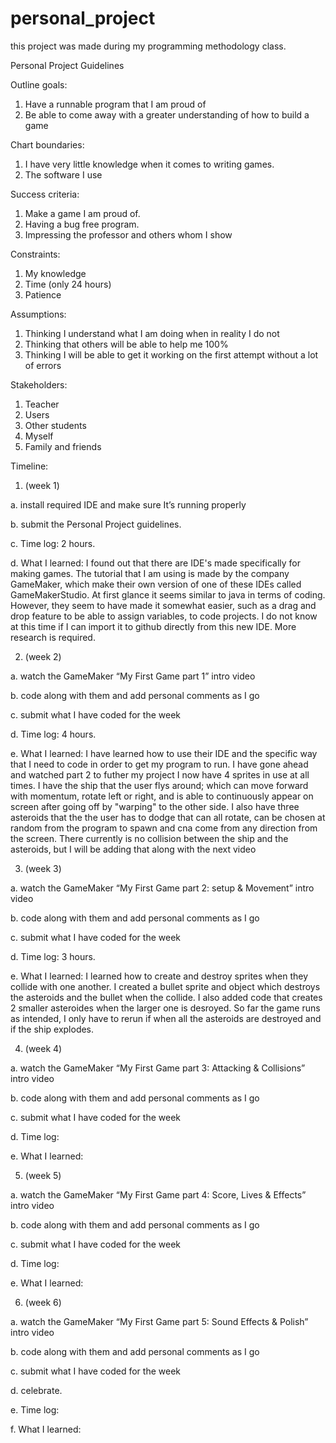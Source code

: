 # personal_project
this project was made during my programming methodology class.


Personal Project Guidelines

Outline goals:
1.	Have a runnable program that I am proud of
2.	Be able to come away with a greater understanding of how to build a game

Chart boundaries:
1.	I have very little knowledge when it comes to writing games.
2.	The software I use 

Success criteria:
1.	Make a game I am proud of.
2.	Having a bug free program.
3.	Impressing the professor and others whom I show 

Constraints:
1.	My knowledge 
2.	Time (only 24 hours)
3.	Patience

Assumptions:
1.	Thinking I understand what I am doing when in reality I do not
2.	Thinking that others will be able to help me 100%
3.	Thinking I will be able to get it working on the first attempt without a lot of errors

Stakeholders:
1.	Teacher
2.	Users
3.	Other students 
4.	Myself
5.	Family and friends


Timeline:
1.	(week 1) 

a.	install required IDE and make sure It’s running properly

b.	submit the Personal Project guidelines. 

c.	Time log: 2 hours. 

d.	What I learned: I found out that there are IDE's made specifically for making games. The tutorial that I am using is made by the company GameMaker, which make their own version of one of these IDEs called GameMakerStudio. At first glance it seems similar to java in terms of coding. However, they seem to have made it somewhat easier, such as a drag and drop feature to be able to assign variables, to code projects. I do not know at this time if I can import it to github directly from this new IDE. More research is required. 

2.	(week 2) 

a.	 watch the GameMaker “My First Game part 1” intro video

b.	code along with them and add personal comments as I go 

c.	submit what I have coded for the week

d.	Time log: 4 hours. 

e. What I learned: 
I have learned how to use their IDE and the specific way that I need to code in order to get my program to run. I have gone ahead and watched part 2 to futher my project I now have 4 sprites in use at all times. I have the ship that the user flys around; which can move forward with momentum, rotate left or right, and is able to continuously appear on screen after going off by "warping" to the other side. I also have three asteroids that the the user has to dodge that can all rotate, can be chosen at random from the program to spawn and cna come from any direction from the screen. There currently is no collision between the ship and the asteroids, but I will be adding that along with the next video 

3.	(week 3)

a.	watch the GameMaker “My First Game part 2: setup & Movement” intro video

b.	code along with them and add personal comments as I go 

c.	submit what I have coded for the week

d.	Time log: 3 hours.

e. What I learned: I learned how to create and destroy sprites when they collide with one another. I created a bullet sprite and object which destroys the asteroids and the bullet when the collide. I also added code that creates 2 smaller asteroides when the larger one is desroyed. So far the game runs as intended, I only have to rerun if when all the asteroids are destroyed and if the ship explodes.


4.	(week 4)

a.	watch the GameMaker “My First Game part 3: Attacking & Collisions” intro video

b.	code along with them and add personal comments as I go 

c.	submit what I have coded for the week

d.	Time log: 

e. What I learned:


5.	(week 5)

a.	watch the GameMaker “My First Game part 4: Score, Lives & Effects” intro video

b.	code along with them and add personal comments as I go 

c.	submit what I have coded for the week

d.	Time log:

e. What I learned:


6.	(week 6)

a.	watch the GameMaker “My First Game part 5: Sound Effects & Polish” intro video

b.	code along with them and add personal comments as I go 

c.	submit what I have coded for the week

d.	celebrate.

e.	Time log:

f. What I learned:

